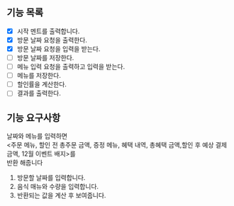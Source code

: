 ## 기능 목록
- [x] 시작 멘트를 출력합니다.
- [x] 방문 날짜 요청을 출력한다.
- [x] 방문 날짜 요청을 입력을 받는다.
- [ ] 방문 날짜를 저장한다.
- [ ] 메뉴 입력 요청을 출력하고 입력을 받는다.
- [ ] 메뉴를 저장한다.
- [ ] 할인률을 계산한다.
- [ ] 결과를 출력한다.

## 기능 요구사항
날짜와 메뉴를 입력하면 <br>
<주문 메뉴, 할인 전 총주문 금액, 증정 메뉴, 혜택 내역, 총혜택 금액,할인 후 예상 결제 금액, 12월 이벤트 배지>를<br>
반환 해줍니다


1. 방문할 날짜를 입력합니다.
2. 음식 매뉴와 수량을 입력합니다.
3. 반환되는 값을 계산 후 보여줍니다.